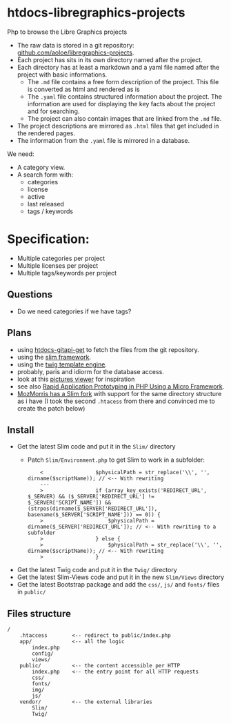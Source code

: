 # htdocs-libregraphics-projects

Php to browse the Libre Graphics projects

- The raw data is stored in a git repository: [github.com/aoloe/libregraphics-projects](https://github.com/aoloe/libregraphics-projects).
- Each project has sits in its own directory named after the project.
- Each directory has at least a markdown and a yaml file named after the project with basic informations.
  - The `.md` file contains a free form description of the project. This file is converted as html and rendered as is
  - The `.yaml` file contains structured information about the project. The information are used for displaying the key facts about the project and for searching.
  - The project can also contain images that are linked from the `.md` file. 
- The project descriptions are mirrored as `.html` files that get included in the rendered pages.
- The information from the `.yaml` file is mirrored in a database.

We need:

- A category view.
- A search form with:
  - categories
  - license
  - active
  - last released
  - tags / keywords

# Specification:

- Multiple categories per project
- Multiple licenses per project
- Multiple tags/keywords per project

## Questions

- Do we need categories if we have tags?

## Plans

- using [htdocs-gitapi-get](https://github.com/aoloe/htdocs-gitapi-get) to fetch the files from the git repository.
- using the [slim framework](http://www.slimframework.com/).
- using the [twig template engine](http://twig.sensiolabs.org).
- probably, paris and idiorm for the database access.
- look at this [pictures viewer](https://github.com/jeremykendall/flaming-archer) for inspiration
- see also [Rapid Application Prototyping in PHP Using a Micro Framework](http://net.tutsplus.com/tutorials/php/rapid-application-prototyping-in-php-using-a-micro-framework/).
- [MozMorris has a Slim fork](https://github.com/MozMorris/Slim/tree/webroot) with support for the same directory structure as i have (I took the second `.htacess` from there and convinced me to create the patch below)

## Install

- Get the latest Slim code and put it in the `Slim/` directory
  - Patch `Slim/Environment.php` to get Slim to work in a subfolder:  

            <                 $physicalPath = str_replace('\\', '', dirname($scriptName)); // <-- With rewriting
            ---
            >                 if (array_key_exists('REDIRECT_URL', $_SERVER) && ($_SERVER['REDIRECT_URL'] != $_SERVER['SCRIPT_NAME']) && (strpos(dirname($_SERVER['REDIRECT_URL']), basename($_SERVER['SCRIPT_NAME'])) == 0)) {
            >                     $physicalPath = dirname($_SERVER['REDIRECT_URL']); // <-- With rewriting to a subfolder
            >                 } else {
            >                     $physicalPath = str_replace('\\', '', dirname($scriptName)); // <-- With rewriting
            >                 }

- Get the latest Twig code and put it in the `Twig/` directory
- Get the latest Slim-Views code and put it in the new `Slim/Views` directory
- Get the latest Bootstrap package and add the `css/`, `js/` and `fonts/` files in `public/`

## Files structure

    /
        .htaccess        <-- redirect to public/index.php
        app/             <-- all the logic
            index.php
            config/
            views/
        public/          <-- the content accessible per HTTP
            index.php    <-- the entry point for all HTTP requests
            css/
            fonts/
            img/
            js/
        vendor/          <-- the external libraries
            Slim/
            Twig/
